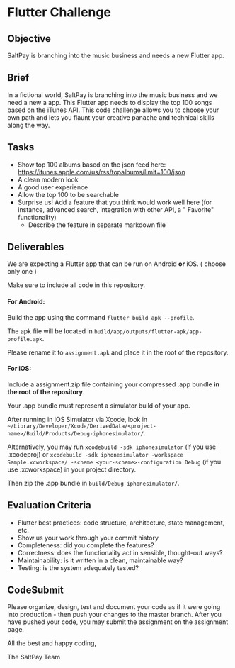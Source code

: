 # Flutter Challenge

## Objective

SaltPay is branching into the music business and needs a new Flutter app.

## Brief

In a fictional world, SaltPay is branching into the music business and we need a new a app. This Flutter app needs to display the top
100 songs based on the iTunes API. This code challenge allows you to choose your own path and lets you flaunt your creative panache
and technical skills along the way.

## Tasks

- Show top 100 albums based on the json feed here: https://itunes.apple.com/us/rss/topalbums/limit=100/json
- A clean modern look
- A good user experience
- Allow the top 100 to be searchable
- Surprise us! Add a feature that you think would work well here (for instance, advanced search, integration with other API, a "
  Favorite" functionality)
  - Describe the feature in separate markdown file

## Deliverables

We are expecting a Flutter app that can be run on Android **or** iOS. ( choose only one )

Make sure to include all code in this repository.

#### For Android:

Build the app using the command ```flutter build apk --profile```.

The apk file will be located in ```build/app/outputs/flutter-apk/app-profile.apk```.

Please rename it to ```assignment.apk``` and place it in the root of the repository.

#### For iOS:

Include a assignment.zip file containing your compressed .app bundle **in the root of the repository**.

Your .app bundle must represent a simulator build of your app.

After running in iOS Simulator via Xcode, look in ```~/Library/Developer/Xcode/DerivedData/<project-name>/Build/Products/Debug-iphonesimulator/```.

Alternatively, you may run ```xcodebuild -sdk iphonesimulator``` (if you use .xcodeproj) or ```xcodebuild -sdk iphonesimulator -workspace Sample.xcworkspace/ -scheme <your-scheme>-configuration Debug``` (if you use .xcworkspace) in your project directory.

Then zip the .app bundle in ```build/Debug-iphonesimulator/```.

## Evaluation Criteria

- Flutter best practices: code structure, architecture, state management, etc.
- Show us your work through your commit history
- Completeness: did you complete the features?
- Correctness: does the functionality act in sensible, thought-out ways?
- Maintainability: is it written in a clean, maintainable way?
- Testing: is the system adequately tested?

## CodeSubmit

Please organize, design, test and document your code as if it were going into production - then push your changes to the master
branch. After you have pushed your code, you may submit the assignment on the assignment page.

All the best and happy coding,

The SaltPay Team